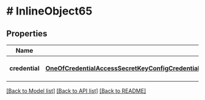 # # InlineObject65

## Properties

Name | Type | Description | Notes
------------ | ------------- | ------------- | -------------
**credential** | [**OneOfCredentialAccessSecretKeyConfigCredentialClientIDSecretConfigCredentialEmailPrivateKeyConfigCredentialTenantUsernameKeypairConfigCredentialUsernameAPIKeyConfigCredentialUsernameKeypairConfigCredentialUsernamePasswordConfigCredentialUsernamePasswordKeypairConfigCredentialOauth2Config**](OneOfCredentialAccessSecretKeyConfigCredentialClientIDSecretConfigCredentialEmailPrivateKeyConfigCredentialTenantUsernameKeypairConfigCredentialUsernameAPIKeyConfigCredentialUsernameKeypairConfigCredentialUsernamePasswordConfigCredentialUsernamePasswordKeypairConfigCredentialOauth2Config.md) | Payload for updating a credential |

[[Back to Model list]](../../README.md#models) [[Back to API list]](../../README.md#endpoints) [[Back to README]](../../README.md)
